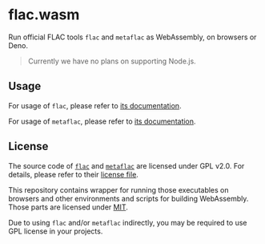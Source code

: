# flac.wasm

Run official FLAC tools `flac` and `metaflac` as WebAssembly, on browsers or Deno.

> Currently we have no plans on supporting Node.js.

## Usage

For usage of `flac`, please refer to [its documentation](./wasm/flac/README.md).

For usage of `metaflac`, please refer to [its documentation](./wasm/metaflac/README.md).

## License

The source code of [`flac`](https://github.com/xiph/flac/tree/master/src/flac) and [`metaflac`](https://github.com/xiph/flac/tree/master/src/metaflac) are licensed under GPL v2.0.
For details, please refer to their [license file](https://github.com/xiph/flac/blob/master/COPYING.GPL).

This repository contains wrapper for running those executables on browsers and other environments
and scripts for building WebAssembly. Those parts are licensed under [MIT](./LICENSE).

Due to using `flac` and/or `metaflac` indirectly, you may be required to use GPL license in your projects.
